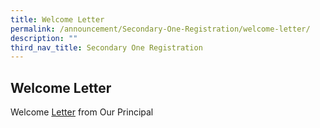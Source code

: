 ```yaml
---
title: Welcome Letter
permalink: /announcement/Secondary-One-Registration/welcome-letter/
description: ""
third_nav_title: Secondary One Registration
---
```

## Welcome Letter

Welcome [Letter](/files/Welcome%20Letter.pdf) from Our Principal